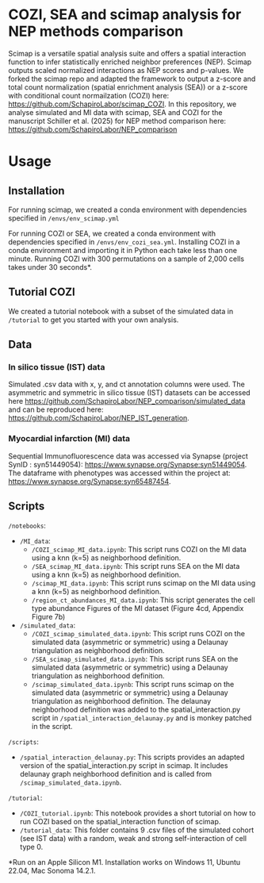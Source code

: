 # COZI, SEA and scimap analysis for NEP methods comparison

Scimap is a versatile spatial analysis suite and offers a spatial interaction function to infer statistically enriched neighbor preferences (NEP). Scimap outputs scaled normalized interactions as NEP scores and p-values. We forked the scimap repo and adapted the framework to output a z-score and total count normalization (spatial enrichment analysis (SEA)) or a z-score with conditional count normailzation (COZI) here: https://github.com/SchapiroLabor/scimap_COZI. In this repository, we analyse simulated and MI data with scimap, SEA and COZI for the manuscript Schiller et al. (2025) for NEP method comparison here: https://github.com/SchapiroLabor/NEP_comparison

# Usage

## Installation

For running scimap, we created a conda environment with dependencies specified in 
`/envs/env_scimap.yml`

For running COZI or SEA, we created a conda environment with dependencies specified in 
`/envs/env_cozi_sea.yml`. Installing COZI in a conda environment and importing it in Python each take less than one minute. Running COZI with 300 permutations on a sample of 2,000 cells takes under 30 seconds*.

## Tutorial COZI

We created a tutorial notebook with a subset of the simulated data in `/tutorial` to get you started with your own analysis.

## Data

### In silico tissue (IST) data
Simulated .csv data with x, y, and ct annotation columns were used. The asymmetric and symmetric in silico tissue (IST) datasets can be accessed here https://github.com/SchapiroLabor/NEP_comparison/simulated_data and can be reproduced here: https://github.com/SchapiroLabor/NEP_IST_generation.

### Myocardial infarction (MI) data

Sequential Immunofluorescence data was accessed via Synapse (project SynID : syn51449054): https://www.synapse.org/Synapse:syn51449054. The dataframe with phenotypes was accessed within the project at:  https://www.synapse.org/Synapse:syn65487454.

## Scripts

`/notebooks`:
- `/MI_data`: 
    - `/COZI_scimap_MI_data.ipynb`: This script runs COZI on the MI data using a knn (k=5) as neighborhood definition.  
    - `/SEA_scimap_MI_data.ipynb`: This script runs SEA on the MI data using a knn (k=5) as neighborhood definition.  
    - `/scimap_MI_data.ipynb`: This script runs scimap on the MI data using a knn (k=5) as neighborhood definition.  
    - `/region_ct_abundances_MI_data.ipynb`: This script generates the cell type abundance Figures of the MI dataset (Figure 4cd, Appendix Figure 7b)  
- `/simulated_data`: 
    - `/COZI_scimap_simulated_data.ipynb`: This script runs COZI on the simulated data (asymmetric or symmetric) using a Delaunay triangulation as neighborhood definition.  
    - `/SEA_scimap_simulated_data.ipynb`: This script runs SEA on the simulated data (asymmetric or symmetric) using a Delaunay triangulation as neighborhood definition.  
    - `/scimap_simulated_data.ipynb`: This script runs scimap on the simulated data (asymmetric or symmetric) using a Delaunay triangulation as neighborhood definition. The delaunay neighborhood definition was added to the spatial_interaction.py script in `/spatial_interaction_delaunay.py` and is monkey patched in the script.  

`/scripts`:
- `/spatial_interaction_delaunay.py`: This scripts provides an adapted version of the spatial_interaction.py script in scimap. It includes delaunay graph neighborhood definition and is called from `/scimap_simulated_data.ipynb`.  

`/tutorial`:
- `/COZI_tutorial.ipynb`: This notebook provides a short tutorial on how to run COZI based on the spatial_interaction function of scimap.  
- `/tutorial_data`: This folder contains 9 .csv files of the simulated cohort (see IST data) with a random, weak and strong self-interaction of cell type 0.



*Run on an Apple Silicon M1. Installation works on Windows 11, Ubuntu 22.04, Mac Sonoma 14.2.1. 
